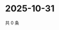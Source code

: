 # 2025-10-31

共 0 条

<!-- BEGIN ZHIHUVIDEO -->
<!-- 最后更新时间 Fri Oct 31 2025 15:11:23 GMT+0800 (China Standard Time) -->

<!-- END ZHIHUVIDEO -->
